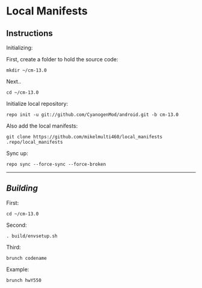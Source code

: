 Local Manifests
=================================


Instructions
---------------

Initializing:

First, create a folder to hold the source code: 

	mkdir ~/cm-13.0

Next..

	cd ~/cm-13.0

Initialize local repository:

    repo init -u git://github.com/CyanogenMod/android.git -b cm-13.0

Also add the local manifests:

    git clone https://github.com/mikelmulti460/local_manifests .repo/local_manifests

Sync up:

	repo sync --force-sync --force-broken
	
-------------
 
_Building_
---------------

First:

	cd ~/cm-13.0

Second:

	. build/envsetup.sh

Third:

    brunch codename
    
Example:

    brunch hwY550

